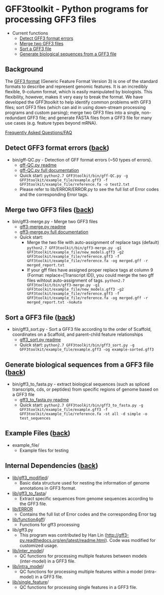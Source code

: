 # GFF3toolkit - Python programs for processing GFF3 files
* Current functions
    - [Detect GFF3 format errors](#detect-gff3-format-errors-back)
    - [Merge two GFF3 files](#merge-two-gff3-files-back)
    - [Sort a GFF3 file](#sort-a-gff3-file-back)
    - [Generate biological sequences from a GFF3 file](#generate-biological-sequences-from-a-gff3-file-back)

## Background

The [GFF3 format](https://github.com/The-Sequence-Ontology/Specifications/blob/master/gff3.md) (Generic Feature Format Version 3) is one of the standard formats to describe and represent genomic features. It is an incredibly flexible, 9-column format, which is easily manipulated by biologists. This flexibility, however, makes it very easy to break the format. We have developed the GFF3toolkit to help identify common problems with GFF3 files; sort GFF3 files (which can aid in using down-stream processing programs and custom parsing); merge two GFF3 files into a single, non-redundant GFF3 file; and generate FASTA files from a GFF3 file for many use cases (e.g. feature types beyond mRNA).

[Frequently Asked Questions/FAQ](https://github.com/NAL-i5K/GFF3toolkit/wiki/FAQ) 

## Detect GFF3 format errors ([back](#gff3toolkit---python-programs-for-processing-gff3-files))

* bin/gff-QC.py - Detection of GFF format errors (~50 types of errors).
    - [gff-QC.py readme](gff-QC.md)
    - [gff-QC.py full documentation](https://github.com/mpoelchau/GFF3toolkit/wiki/Detection-of-GFF3-format-errors)
    - Quick start:
        `python2.7 GFF3toolkit/bin/gff-QC.py -g GFF3toolkit/example_file/example.gff3 -f GFF3toolkit/example_file/reference.fa -o test2.txt`
    - Please refer to lib/ERROR/ERROR.py to see the full list of Error codes and the corresponding Error tags.

## Merge two GFF3 files ([back](#gff3toolkit---python-programs-for-processing-gff3-files))

* bin/gff3-merge.py - Merge two GFF3 files
    - [gff3-merge.py readme](gff3-merge.md)
    - [gff3-merge.py full documentation](https://github.com/mpoelchau/GFF3toolkit/wiki/Merge-two-GFF3-files)
    - Quick start:
        - Merge the two file with auto-assignment of replace tags (default)
            `python2.7 GFF3toolkit/bin/gff3-merge.py -g1 GFF3toolkit/example_file/new_models.gff3 -g2 GFF3toolkit/example_file/reference.gff3 -f GFF3toolkit/example_file/reference.fa -og merged.gff -r merged_report.txt`
        - If your gff files have assigned proper replace tags at column 9 (Format: replace=[Transcript ID]), you could merge the two gff files wihtout auto-assignment of tags.
            `python2.7 GFF3toolkit/bin/gff3-merge.py -g1 GFF3toolkit/example_file/new_models.gff3 -g2 GFF3toolkit/example_file/reference.gff3 -f GFF3toolkit/example_file/reference.fa -og merged.gff -r merged_report.txt -noAuto`

## Sort a GFF3 file ([back](#gff3toolkit---python-programs-for-processing-gff3-files))

* bin/gff3_sort.py - Sort a GFF3 file according to the order of Scaffold, coordinates on a Scaffold, and parent-child feature relationships
    - [gff3_sort.py readme](gff3-sort.md)
    - Quick start:
        `python2.7 GFF3toolkit/bin/gff3_sort.py -g GFF3toolkit/example_file/example.gff3 -og example-sorted.gff3`

## Generate biological sequences from a GFF3 file ([back](#gff3toolkit---python-programs-for-processing-gff3-files))

* bin/gff3_to_fasta.py - extract biological sequences (such as spliced transcripts, cds, or peptides) from specific regions of genome based on a GFF3 file
    - [gff3_to_fasta.py readme](gff3_to_fasta.md)
    - Quick start:
        `python2.7 GFF3toolkit/bin/gff3_to_fasta.py -g GFF3toolkit/example_file/example.gff3 -f GFF3toolkit/example_file/reference.fa -st all -d simple -o test_sequences`

## Example Files ([back](#gff3toolkit---python-programs-for-processing-gff3-files))

* example_file/
    - Example files for testing

## Internal Dependencies ([back](#gff3toolkit---python-programs-for-processing-gff3-files))
* [lib/gff3_modified](lib/gff3_modified)/
    - Basic data structure used for nesting the information of genome annotations in GFF3 format.
* [lib/gff3_to_fasta](lib/gff3_to_fasta)/
    - Extract specific sequences from genome sequences according to the GFF3 file.
* [lib/ERROR](lib/ERROR)
    - Contains the full list of Error codes and the corresponding Error tag
* [lib/function4gff](lib/function4gff)/
    - Functions for gff3 processing
* lib/gff3.py
    - This program was contributed by Han Lin (http://gff3-py.readthedocs.org/en/latest/readme.html). Code was modified for customized usage.
* [lib/inter_model](lib/inter_model)/
    - QC functions for processing multiple features between models (inter-model) in a GFF3 file.
* [lib/intra_model](lib/intra_model)/
    - QC functions for processing multiple features within a model (intra-model) in a GFF3 file.
* [lib/single_feature](lib/single_feature)/
    - QC functions for processing single features in a GFF3 file.
